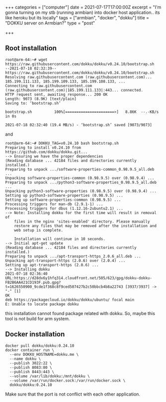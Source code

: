 +++
categories = ["computer"]
date = 2021-07-17T17:00:00Z
excerpt = "I'm gonna turning on my stb (running armbian) into docker host application.. its like heroku but its locally"
tags = ["armbian", "docker", "dokku"]
title = "DOKKU server on Armbian?"
type = "post"

+++
## Root installation

    root@arm-64:~# wget https://raw.githubusercontent.com/dokku/dokku/v0.24.10/bootstrap.sh
    --2021-07-18 02:32:39--  https://raw.githubusercontent.com/dokku/dokku/v0.24.10/bootstrap.sh
    Resolving raw.githubusercontent.com (raw.githubusercontent.com)... 185.199.111.133, 185.199.109.133, 185.199.108.133, ...
    Connecting to raw.githubusercontent.com (raw.githubusercontent.com)|185.199.111.133|:443... connected.
    HTTP request sent, awaiting response... 200 OK
    Length: 9073 (8.9K) [text/plain]
    Saving to: ‘bootstrap.sh’
    
    bootstrap.sh          100%[======================>]   8.86K  --.-KB/s    in 0s
    
    2021-07-18 02:32:40 (19.4 MB/s) - ‘bootstrap.sh’ saved [9073/9073]

and

    root@arm-64:~# DOKKU_TAG=v0.24.10 bash bootstrap.sh
    Preparing to install v0.24.10 from https://github.com/dokku/dokku.git...
    --> Ensuring we have the proper dependencies
    (Reading database ... 42184 files and directories currently installed.)
    Preparing to unpack .../software-properties-common_0.98.9.5_all.deb ...
    Unpacking software-properties-common (0.98.9.5) over (0.98.9.4) ...
    Preparing to unpack .../python3-software-properties_0.98.9.5_all.deb ...
    Unpacking python3-software-properties (0.98.9.5) over (0.98.9.4) ...
    Setting up python3-software-properties (0.98.9.5) ...
    Setting up software-properties-common (0.98.9.5) ...
    Processing triggers for man-db (2.9.1-1) ...
    Processing triggers for dbus (1.12.16-2ubuntu2.1) ...
    --> Note: Installing dokku for the first time will result in removal of
        files in the nginx 'sites-enabled' directory. Please manually
        restore any files that may be removed after the installation and
        web setup is complete.
    
        Installation will continue in 10 seconds.
    --> Initial apt-get update
    (Reading database ... 42184 files and directories currently installed.)
    Preparing to unpack .../apt-transport-https_2.0.6_all.deb ...
    Unpacking apt-transport-https (2.0.6) over (2.0.4) ...
    Setting up apt-transport-https (2.0.6) ...
    --> Installing dokku
    2021-07-18 02:36:40 URL:https://d28dx6y1hfq314.cloudfront.net/505/623/gpg/dokku-dokku-FB2B6AA421CD193F.pub.gpg?t=1626550900_9cde1f368c8f9ced507427b2c50bbcb4b8a22743 [3937/3937] -> "-" [1]
    OK
    deb https://packagecloud.io/dokku/dokku/ubuntu/ focal main
    E: Unable to locate package dokku

this installation cannot found package related with dokku. So, maybe this tool is not build for arm system.

## Docker installation

    docker pull dokku/dokku:0.24.10
    docker container run \
      --env DOKKU_HOSTNAME=dokku.me \
      --name dokku \
      --publish 3022:22 \
      --publish 8083:80 \
      --publish 8443:443 \
      --volume /var/lib/dokku:/mnt/dokku \
      --volume /var/run/docker.sock:/var/run/docker.sock \
      dokku/dokku:0.24.10

Make sure that the port is not conflict with each other application.